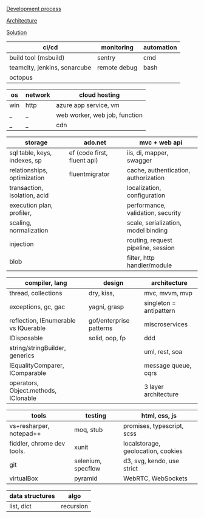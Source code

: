 [Development process](https://github.com/streamcode9/software-design/blob/master/development-process.md)

[Architecture](https://streamcode9.github.io/code/architecture.html)

[Solution](https://streamcode9.github.io/code/solution.html)

ci/cd                                  | monitoring                     | automation                                       
---------------------------------------|--------------------------------|--------------------------------------------------
build tool (msbuild)                   | sentry                         | cmd                                              
teamcity, jenkins, sonarcube           | remote debug                   | bash                                       
octopus                                |                                |                                              
 
os                                     | network                        | cloud hosting                                
---------------------------------------|--------------------------------|--------------------------------------------------
win                                    | http                           | azure app service, vm                            
_                                      | _                              | web worker, web job, function                    
_                                      | _                              | cdn                                              

storage                                | ado.net                        | mvc + web api                                
---------------------------------------|--------------------------------|--------------------------------------------------
sql table, keys, indexes, sp           | ef (code first, fluent api)    | iis, di, mapper, swagger           
relationships, optimization            | fluentmigrator                 | cache, authentication, authorization 
transaction, isolation, acid           |                                | localization, configuration             
execution plan, profiler,              |                                | performance, validation, security
scaling, normalization                 |                                | scale, serialization, model binding              
injection                              |                                | routing, request pipeline, session               
blob                                   |                                | filter, http handler/module                      

compiler, lang                         | design                         | architecture
---------------------------------------|--------------------------------|--------------------------------------------------
thread, collections                    | dry, kiss,                     | mvc, mvvm, mvp
exceptions, gc, gac                    | yagni, grasp                   | singleton = antipattern
reflection, IEnumerable vs IQuerable   | gof/enterprise patterns        | miscroservices
IDisposable                            | solid, oop, fp                 | ddd
string/stringBuilder, generics         |                                | uml, rest, soa
IEqualityComparer, IComparable         |                                | message queue, cqrs
operators, Object.methods, IClonable   |                                | 3 layer architecture 


tools                                  | testing            | html, css, js
---------------------------------------|--------------------|----------------------------------------------
 vs+resharper, notepad++               | moq, stub          | promises, typescript, scss
 fiddler, chrome dev tools.            | xunit              | localstorage, geolocation, cookies
 git                                   | selenium, specflow | d3, svg, kendo, use strict
 virtualBox                            | pyramid            | WebRTC, WebSockets

data structures | algo
----------------|---------
list, dict      | recursion

